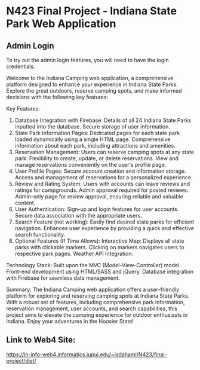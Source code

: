 # N423 Final Project - Indiana State Park Web Application

## Admin Login

To try out the admin login features, you will need to have the login credentials. 

Welcome to the Indiana Camping web application, a comprehensive platform designed to enhance your experience in Indiana State Parks. Explore the great outdoors, reserve camping spots, and make informed decisions with the following key features:

Key Features:

1. Database Integration with Firebase:
   Details of all 24 Indiana State Parks inputted into the database.
   Secure storage of user information.
2. State Park Information Pages:
   Dedicated pages for each state park loaded dynamically using a single HTML page.
   Comprehensive information about each park, including attractions and amenities.
3. Reservation Management:
   Users can reserve camping spots at any state park.
   Flexibility to create, update, or delete reservations.
   View and manage reservations conveniently on the user's profile page.
4. User Profile Pages:
   Secure account creation and information storage.
   Access and management of reservations for a personalized experience.
5. Review and Rating System:
   Users with accounts can leave reviews and ratings for campgrounds.
   Admin approval required for posted reviews.
   Admin-only page for review approval, ensuring reliable and valuable content.
6. User Authentication:
   Sign-up and login features for user accounts.
   Secure data association with the appropriate users.
7. Search Feature (not working):
   Easily find desired state parks for efficient navigation.
   Enhances user experience by providing a quick and effective search functionality.
8. Optional Features (If Time Allows):
   Interactive Map:
   Displays all state parks with clickable markers.
   Clicking on markers navigates users to respective park pages.
   Weather API Integration:

Technology Stack:
Built upon the MVC (Model-View-Controller) model.
Front-end development using HTML/SASS and jQuery.
Database integration with Firebase for seamless data management.

Summary:
The Indiana Camping web application offers a user-friendly platform for exploring and reserving camping spots at Indiana State Parks. With a robust set of features, including comprehensive park information, reservation management, user accounts, and search capabilities, this project aims to elevate the camping experience for outdoor enthusiasts in Indiana. Enjoy your adventures in the Hoosier State!

## Link to Web4 Site:

https://in-info-web4.informatics.iupui.edu/~isdahami/N423/final-project/dist/
